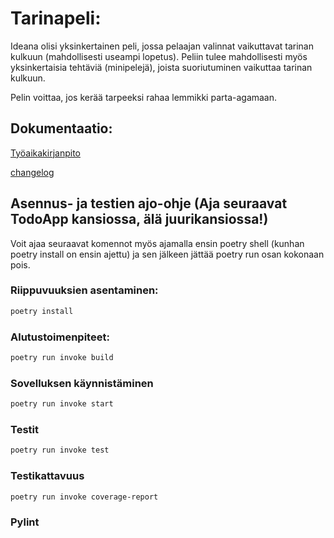 
# Tarinapeli:

Ideana olisi yksinkertainen peli, jossa pelaajan valinnat vaikuttavat tarinan kulkuun (mahdollisesti useampi lopetus). Peliin tulee mahdollisesti myös yksinkertaisia tehtäviä (minipelejä), joista suoriutuminen vaikuttaa tarinan kulkuun. 

Pelin voittaa, jos kerää tarpeeksi rahaa lemmikki parta-agamaan.

## Dokumentaatio:
[Työaikakirjanpito](/TodoApp/dokumentaatio/Tyoaikakirjanpito.md)

[changelog](/TodoApp/dokumentaatio/changelog.md)

## Asennus- ja testien ajo-ohje (Aja seuraavat TodoApp kansiossa, älä juurikansiossa!)

Voit ajaa seuraavat komennot myös ajamalla ensin poetry shell (kunhan poetry install on ensin ajettu) ja sen jälkeen jättää poetry run osan kokonaan pois. 

### Riippuvuuksien asentaminen:

```bash
poetry install
```
### Alutustoimenpiteet:

```bash
poetry run invoke build
```

### Sovelluksen käynnistäminen

```bash
poetry run invoke start
```
### Testit
```bash
poetry run invoke test
```
### Testikattavuus

```bash
poetry run invoke coverage-report
```
### Pylint



